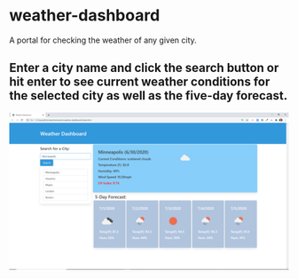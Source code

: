 # weather-dashboard

A portal for checking the weather of any given city.

Enter a city name and click the search button or hit enter to see current weather conditions for the selected city as well as the five-day forecast.  
---
![GitHub Logo](/media/Weather%20Dashboard.png)
